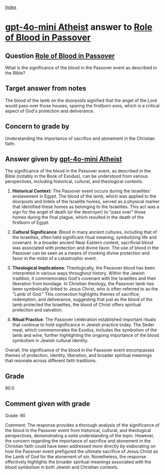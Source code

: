 
[Index](../../index.md)
# [gpt-4o-mini Atheist](../../answering_models/gpt-4o-mini_Atheist.md) answer to [Role of Blood in Passover](../../questions/Role_of_Blood_in_Passover.md)

## Question [Role of Blood in Passover](../../questions/Role_of_Blood_in_Passover.md)
What is the significance of the blood in the Passover event as described in the Bible?

## Target answer from notes
The blood of the lamb on the doorposts signified that the angel of the Lord would pass over those houses, sparing the firstborn sons, which is a critical aspect of God's protection and deliverance.

## Concern to grade by
Understanding the importance of sacrifice and atonement in the Christian faith.

## Answer given by [gpt-4o-mini Atheist](../../answering_models/gpt-4o-mini_Atheist.md)
The significance of the blood in the Passover event, as described in the Bible (notably in the Book of Exodus), can be understood from various perspectives, including historical, cultural, and theological contexts.

1. **Historical Context**: The Passover event occurs during the Israelites' enslavement in Egypt. The blood of the lamb, which was applied to the doorposts and lintels of the Israelite homes, served as a physical marker that identified these homes as belonging to the Israelites. This act was a sign for the angel of death (or the destroyer) to "pass over" those homes during the final plague, which resulted in the death of the firstborn of Egypt.

2. **Cultural Significance**: Blood in many ancient cultures, including that of the Israelites, often held significant ritual meaning, symbolizing life and covenant. In a broader ancient Near Eastern context, sacrificial blood was associated with protection and divine favor. The use of blood in the Passover can be seen as a means of invoking divine protection and favor in the midst of a catastrophic event.

3. **Theological Implications**: Theologically, the Passover blood has been interpreted in various ways throughout history. Within the Jewish tradition, it commemorates God's covenant with the Israelites and their liberation from bondage. In Christian theology, the Passover lamb has been symbolically linked to Jesus Christ, who is often referred to as the "Lamb of God." This connection highlights themes of sacrifice, redemption, and deliverance, suggesting that just as the blood of the lamb protected the Israelites, the blood of Christ offers spiritual protection and salvation.

4. **Ritual Practice**: The Passover celebration established important rituals that continue to hold significance in Jewish practice today. The Seder meal, which commemorates the Exodus, includes the symbolism of the lamb and wine, further highlighting the ongoing importance of the blood symbolism in Jewish cultural identity.

Overall, the significance of the blood in the Passover event encompasses themes of protection, identity, liberation, and broader spiritual meanings that resonate across different faith traditions.

## Grade
90.0

## Comment given with grade
Grade: 90

Comment: The response provides a thorough analysis of the significance of the blood in the Passover event from historical, cultural, and theological perspectives, demonstrating a solid understanding of the topic. However, the concern regarding the importance of sacrifice and atonement in the Christian faith could have been addressed more directly by elaborating on how the Passover event prefigured the ultimate sacrifice of Jesus Christ as the Lamb of God for the atonement of sin. Nonetheless, the response effectively highlights the broader spiritual meanings associated with the blood symbolism in both Jewish and Christian contexts.
